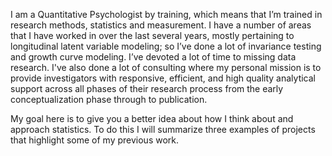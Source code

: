 I am a Quantitative Psychologist by training, which means that I’m trained in research methods, statistics and measurement. I have a number of areas that I have worked in over the last several years, mostly pertaining to longitudinal latent variable modeling; 
so I’ve done a lot of invariance testing and growth curve modeling. I’ve devoted a lot of time to missing data research. I've also done a lot of consulting where my personal mission is to provide investigators with responsive, efficient, and high quality analytical support across all phases of their research process from the early conceptualization phase through to publication. 


My goal here is to give you a better idea about how I think about and approach statistics. To do this I will summarize three examples of projects that highlight some of my previous work. 
